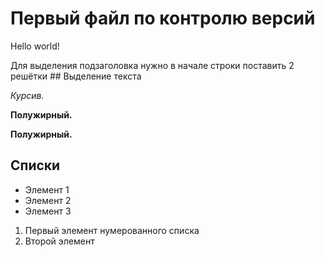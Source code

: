 # Первый файл по контролю версий
Hello world!

Для выделения подзаголовка нужно в начале строки поставить 2 решётки ## Выделение текста

 *Курсив.*

**Полужирный.**


**Полужирный.**

## Списки

* Элемент 1
* Элемент 2
* Элемент 3

1. Первый элемент нумерованного списка
2. Второй элемент


